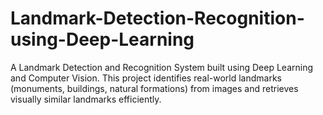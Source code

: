# Landmark-Detection-Recognition-using-Deep-Learning
A Landmark Detection and Recognition System built using Deep Learning  and  Computer Vision.   This project identifies real-world landmarks (monuments, buildings, natural formations) from images and retrieves visually similar landmarks efficiently.
